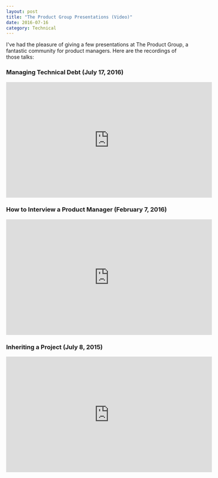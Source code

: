 ```yaml
---
layout: post
title: "The Product Group Presentations (Video)"
date: 2016-07-16
category: Technical
---
```


I've had the pleasure of giving a few presentations at The Product Group, a fantastic community for product managers. Here are the recordings of those talks:

### Managing Technical Debt (July 17, 2016)

<iframe width="560" height="315" src="https://www.youtube.com/embed/Lv3ewdddD8g" frameborder="0" allowfullscreen></iframe>

### How to Interview a Product Manager (February 7, 2016)

<iframe width="560" height="315" src="https://www.youtube.com/embed/2rNhGUZea2U" frameborder="0" allowfullscreen></iframe>

### Inheriting a Project (July 8, 2015)

<iframe width="560" height="315" src="https://www.youtube.com/embed/GnQnsDHQGj0" frameborder="0" allowfullscreen></iframe>
